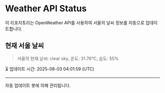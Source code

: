
# Weather API Status

이 리포지토리는 OpenWeather API를 사용하여 서울의 날씨 정보를 자동으로 업데이트합니다.

## 현재 서울 날씨
> 서울의 현재 날씨: clear sky, 온도: 31.76°C, 습도: 55%

⏳ 업데이트 시간: 2025-08-03 04:01:59 (UTC)

---
자동 업데이트 봇에 의해 관리됩니다.

